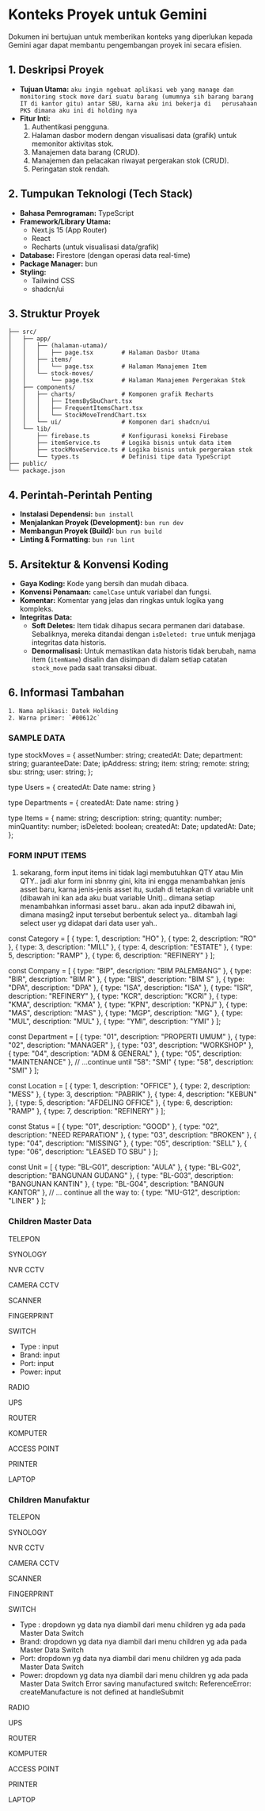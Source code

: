 # Konteks Proyek untuk Gemini

Dokumen ini bertujuan untuk memberikan konteks yang diperlukan kepada Gemini agar dapat membantu pengembangan proyek ini secara efisien.

## 1. Deskripsi Proyek

*   **Tujuan Utama:**
    `aku ingin ngebuat aplikasi web yang manage dan monitoring stock move dari suatu barang (umumnya sih barang barang IT di kantor gitu) antar SBU, karna aku ini bekerja di   perusahaan PKS dimana aku ini di holding nya`
*   **Fitur Inti:** 
    1.  Authentikasi pengguna.
    2.  Halaman dasbor modern dengan visualisasi data (grafik) untuk memonitor aktivitas stok.
    3.  Manajemen data barang (CRUD).
    4.  Manajemen dan pelacakan riwayat pergerakan stok (CRUD).
    5.  Peringatan stok rendah.

## 2. Tumpukan Teknologi (Tech Stack)

*   **Bahasa Pemrograman:** TypeScript
*   **Framework/Library Utama:**
    *   Next.js 15 (App Router)
    *   React
    *   Recharts (untuk visualisasi data/grafik)
*   **Database:** Firestore (dengan operasi data real-time)
*   **Package Manager:** bun
*   **Styling:**
    *   Tailwind CSS
    *   shadcn/ui

## 3. Struktur Proyek

    ├── src/
    │   ├── app/
    │   │   ├── (halaman-utama)/
    │   │   │   ├── page.tsx        # Halaman Dasbor Utama
    │   │   ├── items/
    │   │   │   └── page.tsx        # Halaman Manajemen Item
    │   │   └── stock-moves/
    │   │       └── page.tsx        # Halaman Manajemen Pergerakan Stok
    │   ├── components/
    │   │   ├── charts/             # Komponen grafik Recharts
    │   │   │   ├── ItemsBySbuChart.tsx
    │   │   │   ├── FrequentItemsChart.tsx
    │   │   │   └── StockMoveTrendChart.tsx
    │   │   └── ui/                 # Komponen dari shadcn/ui
    │   └── lib/
    │       ├── firebase.ts         # Konfigurasi koneksi Firebase
    │       ├── itemService.ts      # Logika bisnis untuk data item
    │       ├── stockMoveService.ts # Logika bisnis untuk pergerakan stok
    │       └── types.ts            # Definisi tipe data TypeScript
    ├── public/
    └── package.json

## 4. Perintah-Perintah Penting

*   **Instalasi Dependensi:** `bun install`
*   **Menjalankan Proyek (Development):** `bun run dev`
*   **Membangun Proyek (Build):** `bun run build`
*   **Linting & Formatting:** `bun run lint`

## 5. Arsitektur & Konvensi Koding

*   **Gaya Koding:** Kode yang bersih dan mudah dibaca.
*   **Konvensi Penamaan:** `camelCase` untuk variabel dan fungsi.
*   **Komentar:** Komentar yang jelas dan ringkas untuk logika yang kompleks.
*   **Integritas Data:**
    *   **Soft Deletes:** Item tidak dihapus secara permanen dari database. Sebaliknya, mereka ditandai dengan `isDeleted: true` untuk menjaga integritas data historis.
    *   **Denormalisasi:** Untuk memastikan data historis tidak berubah, nama item (`itemName`) disalin dan disimpan di dalam setiap catatan `stock_move` pada saat transaksi dibuat.

## 6. Informasi Tambahan
    1. Nama aplikasi: Datek Holding
    2. Warna primer: `#00612c`


### SAMPLE DATA ###
type stockMoves = {
  assetNumber: string;
  createdAt: Date;
  department: string;
  guaranteeDate: Date;
  ipAddress: string;
  item: string;
  remote: string;
  sbu: string;
  user: string;
};

type Users = {
    createdAt: Date
    name: string
}

type Departments = {
    createdAt: Date
    name: string
}

type Items = {
  name: string;
  description: string;
  quantity: number;
  minQuantity: number;
  isDeleted: boolean;
  createdAt: Date;
  updatedAt: Date;
};



### FORM INPUT ITEMS
1. sekarang, form input items ini tidak lagi membutuhkan QTY atau Min QTY.. jadi alur form ini sbnrny gini,
kita ini engga menambahkan jenis asset baru, karna jenis-jenis asset itu, sudah di tetapkan di variable unit (dibawah ini kan ada aku buat variable Unit).. dimana setiap menambahkan informasi asset baru.. akan ada input2 dibawah ini, dimana masing2 input tersebut berbentuk select ya.. ditambah lagi select user yg didapat dari data user yah..

const Category = [
  { type: 1, description: "HO" },
  { type: 2, description: "RO" },
  { type: 3, description: "MILL" },
  { type: 4, description: "ESTATE" },
  { type: 5, description: "RAMP" },
  { type: 6, description: "REFINERY" }
];

const Company = [
  { type: "BIP", description: "BIM PALEMBANG" },
  { type: "BIR", description: "BIM R" },
  { type: "BIS", description: "BIM S" },
  { type: "DPA", description: "DPA" },
  { type: "ISA", description: "ISA" },
  { type: "ISR", description: "REFINERY" },
  { type: "KCR", description: "KCRI" },
  { type: "KMA", description: "KMA" },
  { type: "KPN", description: "KPNJ" },
  { type: "MAS", description: "MAS" },
  { type: "MGP", description: "MG" },
  { type: "MUL", description: "MUL" },
  { type: "YMI", description: "YMI" }
];

const Department = [
  { type: "01", description: "PROPERTI UMUM" },
  { type: "02", description: "MANAGER" },
  { type: "03", description: "WORKSHOP" },
  { type: "04", description: "ADM & GENERAL" },
  { type: "05", description: "MAINTENANCE" },
  // ...continue until "58": "SMI"
  { type: "58", description: "SMI" }
];

const Location = [
  { type: 1, description: "OFFICE" },
  { type: 2, description: "MESS" },
  { type: 3, description: "PABRIK" },
  { type: 4, description: "KEBUN" },
  { type: 5, description: "AFDELING OFFICE" },
  { type: 6, description: "RAMP" },
  { type: 7, description: "REFINERY" }
];

const Status = [
  { type: "01", description: "GOOD" },
  { type: "02", description: "NEED REPARATION" },
  { type: "03", description: "BROKEN" },
  { type: "04", description: "MISSING" },
  { type: "05", description: "SELL" },
  { type: "06", description: "LEASED TO SBU" }
];

const Unit = [
  { type: "BL-G01", description: "AULA" },
  { type: "BL-G02", description: "BANGUNAN GUDANG" },
  { type: "BL-G03", description: "BANGUNAN KANTIN" },
  { type: "BL-G04", description: "BANGUN KANTOR" },
  // ... continue all the way to:
  { type: "MU-G12", description: "LINER" }
];


### Children Master Data
TELEPON

SYNOLOGY

NVR CCTV

CAMERA CCTV

SCANNER

FINGERPRINT

SWITCH
  - Type : input
  - Brand: input
  - Port: input
  - Power: input


RADIO

UPS

ROUTER

KOMPUTER

ACCESS POINT

PRINTER

LAPTOP








###  Children Manufaktur
TELEPON

SYNOLOGY

NVR CCTV

CAMERA CCTV

SCANNER

FINGERPRINT

SWITCH
  - Type : dropdown yg data nya diambil dari menu children yg ada pada Master Data Switch
  - Brand: dropdown yg data nya diambil dari menu children yg ada pada Master Data Switch
  - Port: dropdown yg data nya diambil dari menu children yg ada pada Master Data Switch
  - Power: dropdown yg data nya diambil dari menu children yg ada pada Master Data Switch
Error saving manufactured switch: ReferenceError: createManufacture is not defined
    at handleSubmit

RADIO

UPS

ROUTER

KOMPUTER

ACCESS POINT

PRINTER

LAPTOP